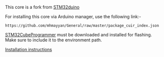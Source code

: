 This core is a fork from [STM32duino](https://github.com/stm32duino/Arduino_Core_STM32)

For installing this core via Arduino manager, use the following link:- 
```
https://github.com/mhmayyan/General/raw/master/package_cuir_index.json
```


[STM32CubeProgrammer](https://www.st.com/en/development-tools/stm32cubeprog.html) must be downloaded and installed for flashing. Make sure to include it to the environment path.

[Installation instructions](https://wiki.st.com/stm32mpu/wiki/STM32CubeProgrammer)
